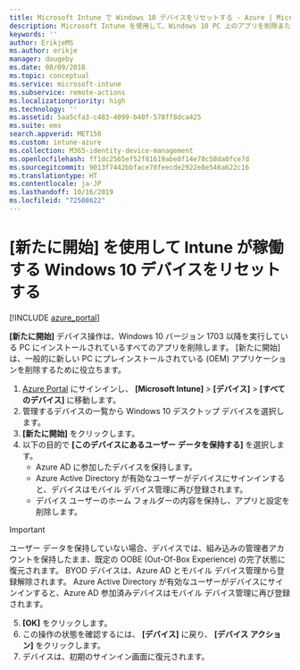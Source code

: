 ```yaml
---
title: Microsoft Intune で Windows 10 デバイスをリセットする - Azure | Microsoft Docs
description: Microsoft Intune を使用して、Windows 10 PC 上のアプリを削除またはアンインストールするには、[新たに開始] を使用します。
keywords: ''
author: ErikjeMS
ms.author: erikje
manager: dougeby
ms.date: 08/09/2018
ms.topic: conceptual
ms.service: microsoft-intune
ms.subservice: remote-actions
ms.localizationpriority: high
ms.technology: ''
ms.assetid: 5aa5cfa3-c483-4099-b40f-578ff8dca425
ms.suite: ems
search.appverid: MET150
ms.custom: intune-azure
ms.collection: M365-identity-device-management
ms.openlocfilehash: ff1dc2565ef52f81619abe8f14e78c58da0fce7d
ms.sourcegitcommit: 9013f7442bbface78feecde2922e8e546a622c16
ms.translationtype: HT
ms.contentlocale: ja-JP
ms.lasthandoff: 10/16/2019
ms.locfileid: "72508622"
---
```

# <a name="use-fresh-start-to-reset-windows-10-devices-with-intune"></a>[新たに開始] を使用して Intune が稼働する Windows 10 デバイスをリセットする


[!INCLUDE [azure_portal](../includes/azure_portal.md)]

**[新たに開始]** デバイス操作は、Windows 10 バージョン 1703 以降を実行している PC にインストールされているすべてのアプリを削除します。 [新たに開始] は、一般的に新しい PC にプレインストールされている (OEM) アプリケーションを削除するために役立ちます。 

1. [Azure Portal](https://portal.azure.com) にサインインし、 **[Microsoft Intune]**  >  **[デバイス]**  >  **[すべてのデバイス]** に移動します。
2. 管理するデバイスの一覧から Windows 10 デスクトップ デバイスを選択します。
3. **[新たに開始]** をクリックします。 
4. 以下の目的で **[このデバイスにあるユーザー データを保持する]** を選択します。
   * Azure AD に参加したデバイスを保持します。
   * Azure Active Directory が有効なユーザーがデバイスにサインインすると、デバイスはモバイル デバイス管理に再び登録されます。
   * デバイス ユーザーのホーム フォルダーの内容を保持し、アプリと設定を削除します。

  > [!IMPORTANT]
 > ユーザー データを保持していない場合、デバイスでは、組み込みの管理者アカウントを保持したまま、既定の OOBE (Out-Of-Box Experience) の完了状態に復元されます。
 > BYOD デバイスは、Azure AD とモバイル デバイス管理から登録解除されます。
 > Azure Active Directory が有効なユーザーがデバイスにサインインすると、Azure AD 参加済みデバイスはモバイル デバイス管理に再び登録されます。
 
5. **[OK]** をクリックします。   
6. この操作の状態を確認するには、 **[デバイス]** に戻り、 **[デバイス アクション]** をクリックします。  
7. デバイスは、初期のサインイン画面に復元されます。
